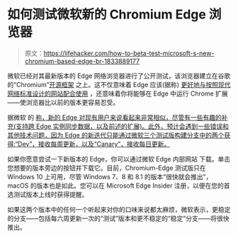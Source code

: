 # 如何测试微软新的 Chromium Edge 浏览器

> 原文：<https://lifehacker.com/how-to-beta-test-microsoft-s-new-chromium-based-edge-br-1833889177>

微软已经对其最新版本的 Edge 网络浏览器进行了公开测试，该浏览器建立在谷歌的“Chromium”[开源框架](https://github.com/MicrosoftEdge/MSEdge) 之上。这不仅意味着 Edge 应该(据称) [更好地与按照现代网络标准设计的网站配合使用](https://www.onmsft.com/editorial/a-web-developers-perspective-edges-move-to-chromium-will-increase-productivity-but-raises-long-term-concerns) ，还意味着你将能够在 Edge 中运行 Chrome 扩展——使浏览器比以前的版本更容易忍受。



据微软 的 [称，新的 Edge 对现有用户来说看起来非常相似，尽管有一些有趣的补充(支持跨 Edge 实例同步数据，以及前述的扩展)。此外，预计会遇到一些错误和其他技术问题，因为 Edge 的新迭代只能通过微软三个测试版构建分支中的两个获得:“Dev”，接收每周更新，以及“Canary”，接收每日更新。](https://blogs.windows.com/windowsexperience/2018/12/06/microsoft-edge-making-the-web-better-through-more-open-source-collaboration/) 

如果你愿意尝试一下新版本的 Edge，你可以通过微软 Edge 内部网站 下载。单击您想要的版本旁边的按钮并下载它。目前，Chromium-Edge 测试版只在 Windows 10 上可用，尽管 Windows 7、8 和 8.1 的版本“很快就会推出”，macOS 的版本也是如此。您可以在 Microsoft Edge Insider 注册，以便在您的首选测试版本上线时获得提醒。

如果这两个版本中的任何一个听起来对你的口味来说都太麻烦，微软表示，更稳定的分支——包括每六周更新一次的“测试”版本和更不稳定的“稳定”分支——将很快推出。